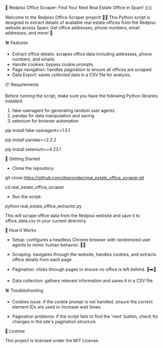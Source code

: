 📍 Redpiso Office Scraper: Find Your Next Real Estate Office in Spain! 🇪🇸

Welcome to the Redpiso Office Scraper project! 🏢✨ This Python script is designed to extract details of available real estate offices from the Redpiso website across Spain. Get office addresses, phone numbers, email addresses, and more! 🌟


🛠️ Features

- Extract office details: scrapes office data including addresses, phone numbers, and emails.
- Handle cookies: bypass cookie prompts.
- Page navigation: handles pagination to ensure all offices are scraped.
- Data Export: saves collected data in a CSV file for analysis.


📦 Requirements

Before running the script, make sure you have the following Python libraries installed:
1. fake-useragent for generating random user agents
2. pandas for data manipulation and saving
3. selenium for browser automation

pip install fake-useragent==1.5.1

pip install pandas==2.2.2

pip install selenium==4.23.1


🚀 Getting Started

- Clone the repository:

git clone https://github.com/dsprovider/real_estate_office_scraper.git

cd real_estate_office_scraper

- Run the script:

python real_estate_office_extractor.py

This will scrape office data from the Redpiso website and save it to office_data.csv in your current directory.


🧩 How It Works

- Setup: configures a headless Chrome browser with randomized user agents to mimic human behavior. 🕵️‍♂️

- Scraping: navigates through the website, handles cookies, and extracts office details from each page.

- Pagination: clicks through pages to ensure no office is left behind. 📄➡️📄

- Data collection: gathers relevant information and saves it in a CSV file.


🛠️ Troubleshooting

- Cookies issue: if the cookie prompt is not handled, ensure the correct element IDs are used or increase wait times.

- Pagination problems: if the script fails to find the 'next' button, check for changes in the site's pagination structure.



📜 License

This project is licensed under the MIT License.

